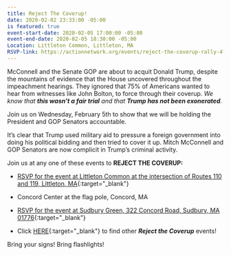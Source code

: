 ```yaml
---
title: Reject The Coverup!
date: 2020-02-02 23:33:00 -05:00
is featured: true
event-start-date: 2020-02-05 17:00:00 -05:00
event-end-date: 2020-02-05 18:30:00 -05:00
Location: Littleton Common, Littleton, MA
RSVP-link: https://actionnetwork.org/events/reject-the-coverup-rally-4?source=direct_link&
---
```


McConnell and the Senate GOP are about to acquit Donald Trump, despite the mountains of evidence that the House uncovered throughout the impeachment hearings. They ignored that 75% of Americans wanted to hear from witnesses like John Bolton, to force through their coverup. *We know that **this wasn’t a fair trial** and that **Trump has not been exonerated**.*

Join us on Wednesday, February 5th to show that we will be holding the President and GOP Senators accountable.

It’s clear that Trump used military aid to pressure a foreign government into doing his political bidding and then tried to cover it up. Mitch McConnell and GOP Senators are now complicit in Trump’s criminal activity.

Join us at any one of these events to **REJECT THE COVERUP:**

* [RSVP for the event at Littleton Common at the intersection of Routes 110 and 119, Littleton, MA](https://www.google.com/maps/place/MA-110\+%26\+MA-119,\+Littleton,\+MA\+01460/@42.5464289,-71.4729262,3a,75y,176.24h,82.81t/data=!3m7!1e1!3m5!1sRiZH_-3p9mtKAqSOYh9hdw!2e0!6s%2F%2Fgeo2.ggpht.com%2Fcbk%3Fpanoid%3DRiZH_-3p9mtKAqSOYh9hdw%26output%3Dthumbnail%26cb_client%3Dsearch.gws-prod%2Fmaps%2Flocal-details-getcard.gps%26thumb%3D2%26w%3D360%26h%3D120%26yaw%3D324.74734%26pitch%3D0%26thumbfov%3D100!7i13312!8i6656!4m5!3m4!1s0x89e396774290aa25:0xefed32ec79fad65c!8m2!3d42.5464573!4d-71.4729471){:target="_blank"} 

* Concord Center at the flag pole, Concord, MA

* [RSVP for the event at Sudbury Green, 322 Concord Road, Sudbury, MA 01776](https://actionnetwork.org/events/reject-the-coverup-56){:target="_blank"} 

*  Click [HERE](https://rejectthecoverup.org){:target="_blank"} to find other ***Reject the Coverup*** events!

Bring your signs!  Bring flashlights!